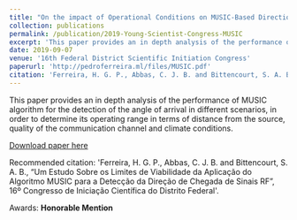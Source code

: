 ```yaml
---
title: "On the impact of Operational Conditions on MUSIC-Based Direction of Arrival Detection Systems (in Portuguese)"
collection: publications
permalink: /publication/2019-Young-Scientist-Congress-MUSIC
excerpt: 'This paper provides an in depth analysis of the performance of MUSIC algorithm for the detection of the angle of arrival in different scenarios, in order to determine  its operating range in terms of distance from the source, quality of the communication channel and climate conditions.'
date: 2019-09-07
venue: '16th Federal District Scientific Initiation Congress'
paperurl: 'http://pedroferreira.ml/files/MUSIC.pdf'
citation: 'Ferreira, H. G. P., Abbas, C. J. B. and Bittencourt, S. A. B., “Um Estudo Sobre os Limites de Viabilidade da Aplicação do Algoritmo MUSIC para a Detecção da Direção de Chegada de Sinais RF”, 16º Congresso de Iniciação Científica do Distrito Federal'
---
```

This paper provides an in depth analysis of the performance of MUSIC algorithm for the detection of the angle of arrival in different scenarios, in order to determine  its operating range in terms of distance from the source, quality of the communication channel and climate conditions.

[Download paper here](http://pedroferreira.ml/files/MUSIC.pdf)

Recommended citation: 'Ferreira, H. G. P., Abbas, C. J. B. and Bittencourt, S. A. B., “Um Estudo Sobre os Limites de Viabilidade da Aplicação do Algoritmo MUSIC para a Detecção da Direção de Chegada de Sinais RF”, 16º Congresso de Iniciação Científica do Distrito Federal'.

Awards: **Honorable Mention**
